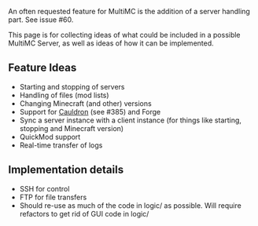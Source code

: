 An often requested feature for MultiMC is the addition of a server handling part. See issue #60.

This page is for collecting ideas of what could be included in a possible MultiMC Server, as well as ideas of how it can be implemented.

## Feature Ideas

* Starting and stopping of servers
* Handling of files (mod lists)
* Changing Minecraft (and other) versions
* Support for [Cauldron](http://cauldron.minecraftforge.net/) (see #385) and Forge
* Sync a server instance with a client instance (for things like starting, stopping and Minecraft version)
* QuickMod support
* Real-time transfer of logs

## Implementation details

* SSH for control
* FTP for file transfers
* Should re-use as much of the code in logic/ as possible. Will require refactors to get rid of GUI code in logic/